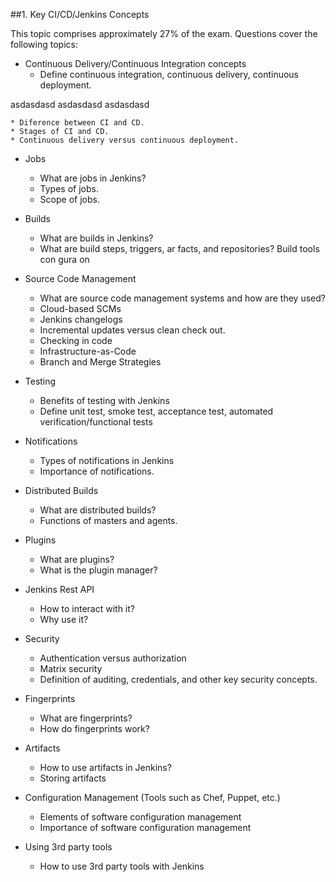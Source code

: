 ##1. Key CI/CD/Jenkins Concepts

This topic comprises approximately 27% of the exam. Questions cover the following topics:

* Continuous Delivery/Continuous Integration concepts
	* Define continuous integration, continuous delivery, continuous deployment.

asdasdasd
asdasdasd
asdasdasd

	* Diference between CI and CD.
	* Stages of CI and CD.
	* Continuous delivery versus continuous deployment.

* Jobs
	* What are jobs in Jenkins?
	* Types of jobs.
	* Scope of jobs.

* Builds
	* What are builds in Jenkins?
	* What are build steps, triggers, ar facts, and repositories?  Build tools con gura on

* Source Code Management
	* What are source code management systems and how are they used?
 	* Cloud-based SCMs
 	* Jenkins changelogs
 	* Incremental updates versus clean check out.
 	* Checking in code
 	* Infrastructure-as-Code
 	* Branch and Merge Strategies

* Testing
	* Benefits of testing with Jenkins
	* Define unit test, smoke test, acceptance test, automated verification/functional tests

* Notifications
	* Types of notifications in Jenkins
	* Importance of notifications.

* Distributed Builds
	* What are distributed builds?
	* Functions of masters and agents.

* Plugins
	* What are plugins?
	* What is the plugin manager?
 
* Jenkins Rest API
	* How to interact with it?
	* Why use it?

* Security
	* Authentication versus authorization
	* Matrix security
	* Definition of auditing, credentials, and other key security concepts.

* Fingerprints
	* What are fingerprints?
	* How do fingerprints work?

* Artifacts
	* How to use artifacts in Jenkins?
	* Storing artifacts

* Configuration Management (Tools such as Chef, Puppet, etc.) 
	* Elements of software configuration management
	* Importance of software configuration management

* Using 3rd party tools
	* How to use 3rd party tools with Jenkins
